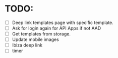 # TODO:

- [ ] Deep link templates page with specific template.
- [ ] Ask for login again for API Apps if not AAD
- [ ] Get templates from storage.
- [ ] Update mobile images
- [ ] Ibiza deep link
- [ ] timer
